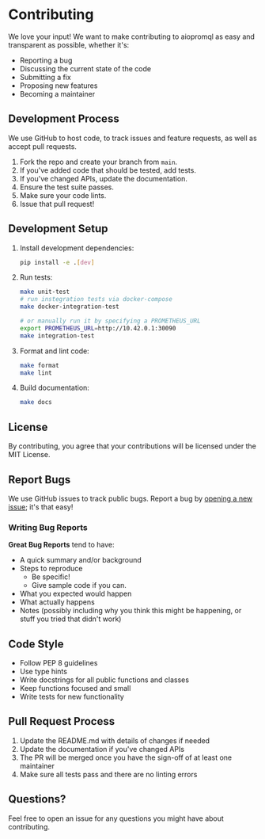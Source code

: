 # Contributing

We love your input! We want to make contributing to aiopromql as easy and transparent as possible, whether it's:

* Reporting a bug
* Discussing the current state of the code
* Submitting a fix
* Proposing new features
* Becoming a maintainer

## Development Process

We use GitHub to host code, to track issues and feature requests, as well as accept pull requests.

1. Fork the repo and create your branch from `main`.
2. If you've added code that should be tested, add tests.
3. If you've changed APIs, update the documentation.
4. Ensure the test suite passes.
5. Make sure your code lints.
6. Issue that pull request!

## Development Setup

1. Install development dependencies:

   ```bash
   pip install -e .[dev]
   ```

2. Run tests:

   ```bash
   make unit-test
   # run instegration tests via docker-compose
   make docker-integration-test 

   # or manually run it by specifying a PROMETHEUS_URL 
   export PROMETHEUS_URL=http://10.42.0.1:30090
   make integration-test
   ```

3. Format and lint code:

   ```bash
   make format
   make lint
   ```

4. Build documentation:

   ```bash
   make docs
   ```

## License

By contributing, you agree that your contributions will be licensed under the MIT License.

## Report Bugs

We use GitHub issues to track public bugs. Report a bug by [opening a new issue](https://github.com/VeNIT-Lab/aiopromql/issues/new); it's that easy!

### Writing Bug Reports

**Great Bug Reports** tend to have:

* A quick summary and/or background
* Steps to reproduce
  * Be specific!
  * Give sample code if you can.
* What you expected would happen
* What actually happens
* Notes (possibly including why you think this might be happening, or stuff you tried that didn't work)

## Code Style

* Follow PEP 8 guidelines
* Use type hints
* Write docstrings for all public functions and classes
* Keep functions focused and small
* Write tests for new functionality

## Pull Request Process

1. Update the README.md with details of changes if needed
2. Update the documentation if you've changed APIs
3. The PR will be merged once you have the sign-off of at least one maintainer
4. Make sure all tests pass and there are no linting errors

## Questions?

Feel free to open an issue for any questions you might have about contributing. 